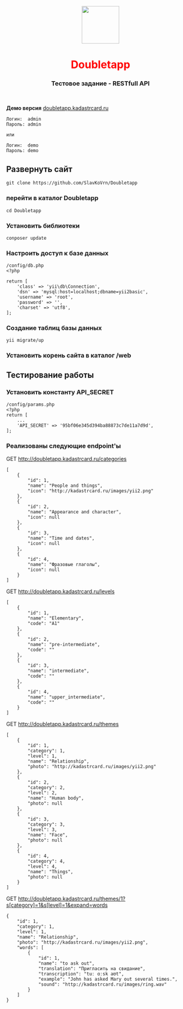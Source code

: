 <p align="center">
    <a href="https://github.com/yiisoft" target="_blank">
        <img src="https://avatars0.githubusercontent.com/u/993323" height="100px">
    </a>
    <h1 align="center" style="color:red">Doubletapp</h1>
    <h3 align="center">Тестовое задание - RESTfull API</h3>
    <br>
</p>

<strong>Демо версия</strong> [doubletapp.kadastrcard.ru](http://doubletapp.kadastrcard.ru/site/login)

```
Логин:  admin
Пароль: admin

или

Логин:  demo
Пароль: demo
```

<h2>Развернуть сайт</h2>

```
git clone https://github.com/SlavKoVrn/Doubletapp
```

<h3>перейти в каталог Doubletapp</h3>

```
cd Doubletapp
```

<h3>Установить библиотеки</h3>

```
conposer update
```

<h3>Настроить доступ к базе данных</h3>

```
/config/db.php
<?php

return [
    'class' => 'yii\db\Connection',
    'dsn' => 'mysql:host=localhost;dbname=yii2basic',
    'username' => 'root',
    'password' => '',
    'charset' => 'utf8',
];
```

<h3>Создание таблиц базы данных</h3>

```
yii migrate/up
```

<h3>Установить корень сайта в каталог /web</h3>

<h2>Тестирование работы</h2>

<h3>Установить константу API_SECRET</h3>

```
/config/params.php
<?php
return [
    ...
    'API_SECRET' => '95bf06e345d394ba88873c7de11a7d9d',
];
```

<h3>Реализованы следующие endpoint'ы</h3>

GET http://doubletapp.kadastrcard.ru/categories
```
[
    {
        "id": 1,
        "name": "People and things",
        "icon": "http://kadastrcard.ru/images/yii2.png"
    },
    {
        "id": 2,
        "name": "Appearance and character",
        "icon": null
    },
    {
        "id": 3,
        "name": "Time and dates",
        "icon": null
    },
    {
        "id": 4,
        "name": "Фразовые глаголы",
        "icon": null
    }
]
```

GET http://doubletapp.kadastrcard.ru/levels
```
[
    {
        "id": 1,
        "name": "Elementary",
        "code": "A1"
    },
    {
        "id": 2,
        "name": "pre-intermediate",
        "code": ""
    },
    {
        "id": 3,
        "name": "intermediate",
        "code": ""
    },
    {
        "id": 4,
        "name": "upper_intermediate",
        "code": ""
    }
]
```

GET http://doubletapp.kadastrcard.ru/themes
```
[
    {
        "id": 1,
        "category": 1,
        "level": 1,
        "name": "Relationship",
        "photo": "http://kadastrcard.ru/images/yii2.png"
    },
    {
        "id": 2,
        "category": 2,
        "level": 2,
        "name": "Human body",
        "photo": null
    },
    {
        "id": 3,
        "category": 3,
        "level": 3,
        "name": "Face",
        "photo": null
    },
    {
        "id": 4,
        "category": 4,
        "level": 4,
        "name": "Things",
        "photo": null
    }
]
```

GET http://doubletapp.kadastrcard.ru/themes/1?s[category]=1&s[level]=1&expand=words
```
{
    "id": 1,
    "category": 1,
    "level": 1,
    "name": "Relationship",
    "photo": "http://kadastrcard.ru/images/yii2.png",
    "words": [
        {
            "id": 1,
            "name": "to ask out",
            "translation": "Пригласить на свидание",
            "transcription": "tuː ɑːsk aʊt",
            "example": "John has asked Mary out several times.",
            "sound": "http://kadastrcard.ru/images/ring.wav"
        }
    ]
}
```
